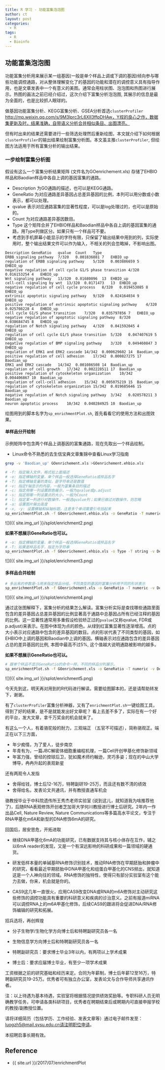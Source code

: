 ```yaml
---
title: R 学习 - 功能富集泡泡图
author: ct
layout: post
categories:
  - R
tags:
  - R
  - Bioinfo
---
```



## 功能富集泡泡图

功能富集分析用来展示某一组基因(一般是单个样品上调或下调的基因)倾向参与哪些功能调控通路，对从整体理解变化了的基因的功能和潜在的调控意义具有指导作用，也是文章发表中一个有意义的美图。通常会用柱状图、泡泡图和热图进行展示。热图的画法之前已经介绍过，这次介绍下富集分析泡泡图, 其展示的信息是最为全面的，也是比较抓人眼球的。

做基因功能富集分析、KEGG富集分析、GSEA分析首选`clusterProfiler` http://mp.weixin.qq.com/s/9M3lprc3rL6XII3ffpDHAw，Y叔的良心之作，数据集更新及时，结果准确，自带语义分析合并相似条目、出图漂亮。

但有时出来的结果还需要进行一些筛选处理然后重新绘图，本文就介绍下如何根据`clusterProfiler`的输出结果绘制富集分析图。本文虽主推`clusterProfiler`, 但绘图方法适用于所有富集分析的输出结果。

### 一步绘制富集分析图

假设有这么一个富集分析结果矩阵 (文件名为GOenrichement.xls) 存储了EHBIO样品和Baodian样品中各自上调的基因富集的通路。

* Description 为GO通路的描述，也可以是KEGG通路。
* GeneRatio 为对应通路差异基因占总差异基因的比例，本列可以用分数或小数表示，都可以处理。
* qvalue 表示对应通路富集的显著性程度，可以是log处理过的，也可以是原始的。
* Count 为对应通路差异基因数目。 
* Type 这个矩阵合并了EHBIO样品和Baodian样品中各自上调的基因富集的通路，用Type列做区分。如果只有一个样品可不要。
* 考虑到手机屏幕小能显示的字符有限，只保留了输出结果中用到的列，实际使用时，整个输出结果文件可以作为输入，不相关的列会忽略掉，不影响出图。

```
Description	GeneRatio	qvalue	Count	Type
ERBB signaling pathway	7/320	0.001836081	7	EHBIO_up
regulation of ERBB signaling pathway	5/320	0.003886659	5	EHBIO_up
negative regulation of cell cycle G1/S phase transition	4/320	0.016153254	4	EHBIO_up
Wnt signaling pathway	13/320	0.01680096	13	EHBIO_up
cell-cell signaling by wnt	13/320	0.0171473	13	EHBIO_up
negative regulation of cell cycle process	8/320	0.019453085	8	EHBIO_up
extrinsic apoptotic signaling pathway	9/320	0.024164034	9	EHBIO_up
positive regulation of extrinsic apoptotic signaling pathway	4/320	0.025708228	4	EHBIO_up
cell cycle G1/S phase transition	7/320	0.035797856	7	EHBIO_up
negative regulation of apoptotic signaling pathway	8/320	0.038684745	8	EHBIO_up
regulation of Notch signaling pathway	4/320	0.041592045	4	EHBIO_up
regulation of cell cycle G1/S phase transition	5/320	0.047407619	5	EHBIO_up
negative regulation of BMP signaling pathway	3/320	0.049460847	3	EHBIO_up
regulation of ERK1 and ERK2 cascade	14/342	0.000629602	14	Baodian_up
positive regulation of cell adhesion	17/342	0.000827275	17	Baodian_up
ERK1 and ERK2 cascade	14/342	0.001086508	14	Baodian_up
regulation of cell growth	17/342	0.002228511	17	Baodian_up
positive regulation of cytoskeleton organization	10/342	0.004406867	10	Baodian_up
regulation of cell-cell adhesion	15/342	0.005075219	15	Baodian_up
regulation of cytoskeleton organization	15/342	0.019685646	15	Baodian_up
negative regulation of Notch signaling pathway	3/342	0.020578211	3	Baodian_up
neuron apoptotic process	10/342	0.040284925	10	Baodian_up
```

绘图用到的脚本名字为`sp_enrichmentPlot.sh`, 首先看看它的使用方法和出图效果。

#### 单样品分开绘制

示例矩阵中包含两个样品上调基因的富集通路，现在先取出一个样品绘制。

* Linux命令不熟悉的去生信宝典文章集锦中查看Linux学习指南

```bash
grep -v 'Baodian_up' GOenrichement.xls >GOenrichement.ehbio.xls
```

```bash
# -f: 指定输入文件，格式如上面描述
# -o: 指定横轴的变量，单个样品一般选择GeneRatio或样品名字
# -T: 指定横轴变量的类似，是字符串还是数值
# -v: 指定Y轴显示的内容，一般为富集条目的描述
# -c: 指定用哪一列设置颜色展示，一般为qvalue或p.adjust
# -s: 指定用哪一列设置点的大小，一般为Count
# -l: 指定某一列进行对数操作，一般选qvalue列；如果已做过对数操作，则忽略
# -a: 设置图片输出高度
# -x, -y: 设置横轴和纵轴标题，注意多个单词需要引号括起来
sp_enrichmentPlot.sh -f GOenrichement.ehbio.xls -o GeneRatio -T numeric -v Description -c qvalue -s Count -l qvalue -a 12 -x "GeneRatio" -y "GO description"
```

![]({{ site.img_url }}/splot/enrichment2.png)

**如果不想展示GeneRatio也可以。**

```bash
# -o: 指定横轴的变量，单个样品一般选择GeneRatio或样品名字
# -T: 如果是样品名字，指定为字符串
sp_enrichmentPlot.sh -f GOenrichement.ehbio.xls -o Type -T string -v Description -c qvalue -s Count -l qvalue -a 12 -x "Sample" -y "GO description"
```

![]({{ site.img_url }}/splot/enrichment3.png)

#### 多样品合并绘制

```bash
# 多出来的参数是-S用来指定样品分组，不同类型的基因的富集分析用不同的形状表示
sp_enrichmentPlot.sh -f GOenrichement.xls -o GeneRatio -T numeric -v Description -c qvalue -s Count -l qvalue -a 12 -x "GeneRatio" -y "GO description" -S Type
```

![]({{ site.img_url }}/splot/enrichment4.png)

通过这张图解释下，富集分析的结果怎么解读。富集分析实际是查找哪些通路里面包含的差异基因占总差异基因的比例显著高于通路中总基因占所有已经注释的基因的比例。这一显著性通常用多重假设检验矫正过的`pvalue`(又称qvalue, FDR或p.adjust)来表示。在图中体现为点的颜色。从绿到红富集显著性逐渐增高。点的大小表示对应通路中包含的差异基因的数目。点的形状代表了不同类型的基因，如EHBIO中上调的基因和Baodian中上调的基因。横轴表示对应通路包含的差异基因占总的差异基因的比例, 本图中最高不过5%, 这个值越大说明通路被影响的越多。

**如果不想展示GeneRatio也可以。**


```bash
# 跟单个样品不显示GeneRatio的命令一样，不同的样品分列展示。
sp_enrichmentPlot.sh -f GOenrichement.xls -o GeneRatio -T numeric -v Description -c qvalue -s Count -l qvalue -a 12 -x "GeneRatio" -y "GO description" -S Type
```

![]({{ site.img_url }}/splot/enrichment5.png)


今天先到这，明天再对用到的R代码进行解读。需要绘图脚本的，还是请帮助转发下，谢谢。

有了`clusterProfiler`富集分析神器，又有了`enrichmentPlot.sh`一键绘图工具，得到了好的结果，是不是就能发出好文章呢？ 看上去差不多了，实际在有一个好的平台，发大文章，拿千万奖金的机会就来了。

有这么一个人，有着骆驼般的耐力，三观端正 （五官不可描述），简称骆观正。端正在以下三方面，

* 年少痴情，为了爱人，徒步南京
* 年青有为，一篇JBC解密体细胞重编程机理，一篇Cell开创甲基化修饰新领域
* 年富力强，曾经的控球后卫，犹如魔术师约翰逊，灵巧多姿；现在的中山大学博导，冉冉升起的表观新星

还有两观令人发指

* 舍得给钱，博士后12-16万，特聘副研19-25万，而且还有数不清的绩效
* 舍得给名，发表论文共通讯，并有教授直通车机会

骆教授毕业于中科院遗传所王秀杰老师实验室 (说到这儿，就知道我为啥推荐他了)，后随RNA表观修饰开创者芝加哥大学何川教授进行博士后研究。2年内一作出品Cell, Nature Review, Nature Communications等多篇高水平论文，专注于RNA甲基化m6A和新型的DNA修饰6mA的研究。

回国后，居安思危，开拓进取

* 继续DNA甲基化6mA的功能研究，已有数据支持其与核小体存在互作，辅之以6mA reader的发现，又是一个有深远影响的科研成果和一篇领域的硬通货。

* 研发低样本量的单碱基RNA修饰识别技术，推动RNA修饰在早期胚胎和肿瘤中的研究，看看最近早期胚胎中DNA甲基化和组蛋白甲基化的CNS频出，就知道这是一个人神向往的领域。RNA修饰的独特性，使得只有部分实验室有这个能力去做，你来，机会就是你的。

* CAS9这几年一直很火，应用CAS9改变DNA或RNA的m6A修饰对主动研究这些修饰的调控功能具有重要的科研意义和疾病的诊治意义。之前有报道miRNA可以调控RNA上的m6A甲基化修饰，后续CAS9的跟进将会促进DNA/RNA修饰编辑的研究和拓展。

招兵选将，再创辉煌

* 分子生物学/生物化学方向博士后和特聘副研究员各一名
* 生物信息学方向博士后和特聘副研究员各一名

* 特聘副研究员：要求博士毕业3年以内，有两项以上学术成果
* 博士后：要求应届博士毕业，有至少一项学术成果

工资根据之前的研究基础和经历来定。合同为年薪制，博士后年薪12至16万，特聘副研究员19-25万。优秀者可有独立办公室，发表论文与合作导师共享通讯作者。

注：以上待遇为基本待遇，实验室将根据情况提供绩效奖励等。专职科研人员无明确教学任务，可申请各类科研项目，优秀者在聘期结束后或聘期内可直接申报学校的教授/副教授位置。


请将详细简历（包括学历、工作经验、发表文章等）通过电子邮件发至：luogzh5@mail.sysu.edu.cn请注明职位申请。

本招聘启事长期有效。


## Reference

* {{ site.url }}/2017/07/enrichmentPlot

